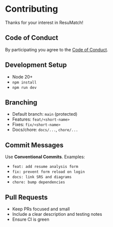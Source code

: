 # Contributing

Thanks for your interest in ResuMatch!

## Code of Conduct
By participating you agree to the [Code of Conduct](CODE_OF_CONDUCT.md).

## Development Setup
- Node 20+
- `npm install`
- `npm run dev`

## Branching
- Default branch: `main` (protected)
- Features: `feat/<short-name>`
- Fixes: `fix/<short-name>`
- Docs/chore: `docs/...`, `chore/...`

## Commit Messages
Use **Conventional Commits**. Examples:
- `feat: add resume analysis form`
- `fix: prevent form reload on login`
- `docs: link SRS and diagrams`
- `chore: bump dependencies`

## Pull Requests
- Keep PRs focused and small
- Include a clear description and testing notes
- Ensure CI is green